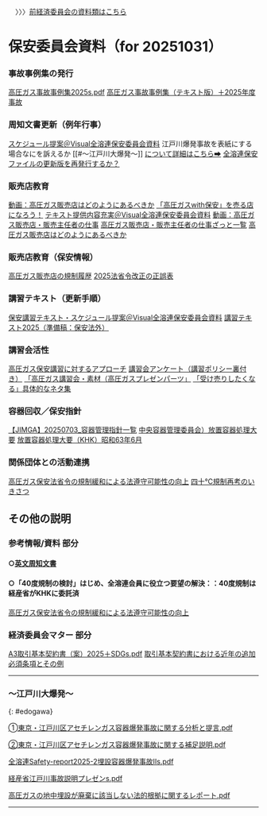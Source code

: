 　〉〉〉[前経済委員会の資料類はこちら](https://h-oooka.github.io/GasSource.jp/経済委員会資料.html)

# 保安委員会資料（for 20251031）

### 事故事例集の発行
[高圧ガス事故事例集2025s.pdf](https://h-oooka.github.io/GasSource.jp/高圧ガス事故事例集2025s.pdf")
[高圧ガス事故事例集（テキスト版）＋2025年度事故](https://h-oooka.github.io/GasSource.jp/高圧ガス事故事例集2025.html)

### 周知文書更新（例年行事）
[スケジュール提案＠Visual全溶連保安委員会資料](https://h-oooka.github.io/GasSource.jp/Visual全溶連保安委員会（20251031）.pdf#page=2)
江戸川爆発事故を表紙にする場合なにを訴えるか
[[#～江戸川大爆発～]] [について詳細はこちら➡](#edogawa) 
[全溶連保安ファイルの更新版を再発行するか？](https://h-oooka.github.io/GasSource.jp/全溶連Safety-report2025-2埋設容器爆発事故Ⅱs.pdf)

### 販売店教育
[動画：高圧ガス販売店はどのようにあるべきか](https://youtu.be/BITLzXlhM98)
[「高圧ガスwith保安」を売る店になろう！](https://h-oooka.github.io/GasSource.jp/「高圧ガスwith保安」を売る店になろう！.pdf)
[テキスト提供内容充実＠Visual全溶連保安委員会資料](https://h-oooka.github.io/GasSource.jp/Visual全溶連保安委員会（20251031）.pdf#page=2)
[動画：高圧ガス販売店・販売主任者の仕事](https://youtu.be/CcDMJt0jbj4?si=wJRdMRizeu38Fxed)
[高圧ガス販売店・販売主任者の仕事ざっと一覧](https://h-oooka.github.io/GasSource.jp/高圧ガス販売店・販売主任者の仕事ざっと一覧2023.html)
[高圧ガス販売店はどのようにあるべきか](https://h-oooka.github.io/GasSource.jp/業界の未来を拓き利益の本質を問う〜高圧ガス販売業の生き残りを歴史にたずねる〜.pdf)

### 販売店教育（保安情報）
[高圧ガス販売店の規制履歴](https://h-oooka.github.io/GasSource.jp/IGas_distributors_Timeline.html)
[2025法省令改正の正誤表](https://h-oooka.github.io/GasSource.jp/2025法省令改正の正誤表s.pdf)

### 講習テキスト（更新手順）
[保安講習テキスト・スケジュール提案＠Visual全溶連保安委員会資料](https://h-oooka.github.io/GasSource.jp/Visual全溶連保安委員会（20251031）.pdf#page=2)
[講習テキスト2025（準備稿：保安法外）](https://h-oooka.github.io/GasSource.jp/講習テキスト2025（準備稿：保安法外）v12s.pdf)

### 講習会活性
[高圧ガス保安講習に対するアプローチ](https://h-oooka.github.io/GasSource.jp/高圧ガス保安講習に対するアプローチ.pdf)
[講習会アンケート（講習ポリシー裏付き）](https://h-oooka.github.io/GasSource.jp/講習会アンケート（講習ポリシー裏付き）.pdf)
[「高圧ガス講習会・素材（高圧ガスプレゼンパーツ」](https://youtube.com/playlist?list=PLyWaCYkYFCtRkPucUMitdzt-6NS_G58JI&si=I2iGlCYslNrFXkqN)
[「受け売りしたくなる」具体的なネタ集](https://h-oooka.github.io/GasSource.jp/A_collection_of_specific_topics.html)

### 容器回収／保安指針
[【JIMGA】20250703_容器管理指針一覧](https://h-oooka.github.io/GasSource.jp/【JIMGA】20250703_容器管理指針一覧.pdf)
[中央容器管理委員会）放置容器処理大要](https://h-oooka.github.io/GasSource.jp/中央容器管理委員会）放置容器処理大要.pdf)
[放置容器処理大要（KHK）昭和63年6月](https://h-oooka.github.io/GasSource.jp/放置容器処理大要（KHK）昭和63年6月.html)

### 関係団体との活動連携
[高圧ガス保安法省令の規制緩和による法遵守可能性の向上](https://h-oooka.github.io/GasSource.jp/高圧ガス保安法省令の規制緩和による法遵守可能性の向上.pdf)
[四十℃規制再考のいきさつ](https://h-oooka.github.io/GasSource.jp/四十℃規制再考のいきさつ.pdf)


## その他の説明
### 参考情報/資料 部分
#### ○[英文周知文書](https://zenyoren.com/wp-content/uploads/2024/08/e21cadfc4997589c558de66f51f98000.pdf)

#### ○「40度規制の検討」はじめ、全溶連会員に役立つ要望の解決：：40度規制は経産省がKHKに委託済
[高圧ガス保安法省令の規制緩和による法遵守可能性の向上](https://h-oooka.github.io/GasSource.jp/高圧ガス保安法省令の規制緩和による法遵守可能性の向上.pdf)

### 経済委員会マター 部分
[A3取引基本契約書（案）2025＋SDGs.pdf](https://h-oooka.github.io/GasSource.jp/A3取引基本契約書（案）2025＋SDGs.pdf)
[取引基本契約書における近年の追加必須条項とその例](https://h-oooka.github.io/GasSource.jp/取引基本契約書における近年の追加必須条項とその例1.pdf)

---
### ～江戸川大爆発～
{: #edogawa}

[➀東京・江戸川区アセチレンガス容器爆発事故に関する分析と提言.pdf](https://github.com/h-oooka/GasSource.jp/blob/main/%E2%9E%80%E6%9D%B1%E4%BA%AC%E3%83%BB%E6%B1%9F%E6%88%B8%E5%B7%9D%E5%8C%BA%E3%82%A2%E3%82%BB%E3%83%81%E3%83%AC%E3%83%B3%E3%82%AC%E3%82%B9%E5%AE%B9%E5%99%A8%E7%88%86%E7%99%BA%E4%BA%8B%E6%95%85%E3%81%AB%E9%96%A2%E3%81%99%E3%82%8B%E5%88%86%E6%9E%90%E3%81%A8%E6%8F%90%E8%A8%80.pdf)

[②東京・江戸川区アセチレンガス容器爆発事故に関する補足説明.pdf](https://github.com/h-oooka/GasSource.jp/blob/main/%E2%91%A1%E6%9D%B1%E4%BA%AC%E3%83%BB%E6%B1%9F%E6%88%B8%E5%B7%9D%E5%8C%BA%E3%82%A2%E3%82%BB%E3%83%81%E3%83%AC%E3%83%B3%E3%82%AC%E3%82%B9%E5%AE%B9%E5%99%A8%E7%88%86%E7%99%BA%E4%BA%8B%E6%95%85%E3%81%AB%E9%96%A2%E3%81%99%E3%82%8B%E8%A3%9C%E8%B6%B3%E8%AA%AC%E6%98%8E.pdf)

[全溶連Safety-report2025-2埋設容器爆発事故Ⅱs.pdf](https://github.com/h-oooka/GasSource.jp/blob/main/%E5%85%A8%E6%BA%B6%E9%80%A3Safety-report2025-2%E5%9F%8B%E8%A8%AD%E5%AE%B9%E5%99%A8%E7%88%86%E7%99%BA%E4%BA%8B%E6%95%85%E2%85%A1s.pdf)

[経産省江戸川事故説明プレゼンs.pdf](https://github.com/h-oooka/GasSource.jp/blob/main/%E7%B5%8C%E7%94%A3%E7%9C%81%E6%B1%9F%E6%88%B8%E5%B7%9D%E4%BA%8B%E6%95%85%E8%AA%AC%E6%98%8E%E3%83%97%E3%83%AC%E3%82%BC%E3%83%B3s.pdf)

[高圧ガスの地中埋設が廃棄に該当しない法的根拠に関するレポート.pdf](https://github.com/h-oooka/GasSource.jp/blob/main/%E9%AB%98%E5%9C%A7%E3%82%AC%E3%82%B9%E3%81%AE%E5%9C%B0%E4%B8%AD%E5%9F%8B%E8%A8%AD%E3%81%8C%E5%BB%83%E6%A3%84%E3%81%AB%E8%A9%B2%E5%BD%93%E3%81%97%E3%81%AA%E3%81%84%E6%B3%95%E7%9A%84%E6%A0%B9%E6%8B%A0%E3%81%AB%E9%96%A2%E3%81%99%E3%82%8B%E3%83%AC%E3%83%9D%E3%83%BC%E3%83%88.pdf)


---
